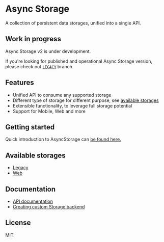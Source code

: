 # Async Storage

A collection of persistent data storages, unified into a single API.

## Work in progress

Async Storage v2 is under development.

If you're looking for published and operational Async Storage version, please check out [`LEGACY`](https://github.com/react-native-community/async-storage/tree/LEGACY) branch. 

## Features

- Unified API to consume any supported storage
- Different type of storage for different purpose, see [available storages](#available-storages) 
- Extensible functionality, to leverage full storage potential
- Support for Mobile, Web and more


## Getting started

Quick introduction to AsyncStorage can [be found here.](./packages/core/docs/Usage.md)


## Available storages

- [Legacy](./packages/storage-legacy/README.md)
- [Web](./packages/storage-web/README.md)


## Documentation

- [API documentation](./packages/core/docs/API.md)
- [Creating custom Storage backend](./packages/core/docs/Writing_Storage_Backend.md)


## License

MIT.



